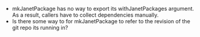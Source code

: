 - mkJanetPackage has no way to export its withJanetPackages argument.  As a result, callers have to collect dependencies manually.
- Is there some way to for mkJanetPackage to refer to the revision of the git repo its running in?
